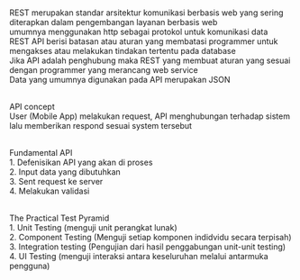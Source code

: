 
<br/>REST merupakan standar arsitektur komunikasi berbasis web yang sering diterapkan dalam pengembangan layanan berbasis web
<br/>umumnya menggunakan http sebagai protokol untuk komunikasi data 
<br/>REST API berisi batasan atau aturan yang membatasi programmer untuk mengakses atau melakukan tindakan tertentu pada database
<br/>Jika API adalah penghubung maka REST yang membuat aturan yang sesuai dengan programmer yang merancang web service
<br/>Data yang umumnya digunakan pada API merupakan JSON

<br/>API concept
<br/>User (Mobile App) melakukan request, API menghubungan terhadap sistem lalu memberikan respond sesuai system tersebut

<br/>Fundamental API
<br/>1. Defenisikan API yang akan di proses
<br/>2. Input data yang dibutuhkan
<br/>3. Sent request ke server
<br/>4. Melakukan validasi

<br/>The Practical Test Pyramid
<br/>1. Unit Testing (menguji unit perangkat lunak)
<br/>2. Component Testing (Menguji setiap komponen indidvidu secara terpisah)
<br/>3. Integration testing (Pengujian dari hasil penggabungan unit-unit testing)
<br/>4. UI Testing (menguji interaksi antara keseluruhan melalui antarmuka pengguna)